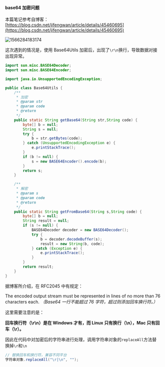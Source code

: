 #### base64 加密问题

本篇笔记参考自博客：[https://blog.csdn.net/jifengwan/article/details/45460695](https://blog.csdn.net/jifengwan/article/details/45460695)

![1566284183174](D:\GitBook\About_Java\项目总结\assets\1566284183174.png)

这次遇到的情况是，使用 Base64Utils 加密后，出现了`\r\n`换行，导致数据对接出现异常。

````java
import sun.misc.BASE64Decoder;
import sun.misc.BASE64Encoder;

import java.io.UnsupportedEncodingException;

public class Base64Utils {
    /**
     * 加密
     * @param str
     * @param code
     * @return
     */
    public static String getBase64(String str,String code) {
        byte[] b = null;
        String s = null;
        try {
            b = str.getBytes(code);
        } catch (UnsupportedEncodingException e) {
            e.printStackTrace();
        }
        if (b != null) {
            s = new BASE64Encoder().encode(b);
        }
        return s;
    }

    /**
     * 解密
     * @param s
     * @param code
     * @return
     */
    public static String getFromBase64(String s,String code) {
        byte[] b = null;
        String result = null;
        if (s != null) {
            BASE64Decoder decoder = new BASE64Decoder();
            try {
                b = decoder.decodeBuffer(s);
                result = new String(b, code);
            } catch (Exception e) {
                e.printStackTrace();
            }
        }
        return result;
    }
}
````

据博客所介绍，在 RFC2045 中有规定：

The encoded output stream must be represented in lines of no more than 76 characters each.
*（Base64 一行不能超过 76 字符，超过则添加回车换行符。）*

这里需要注意的是：

**回车换行符（\r\n）是在 Windows 才有，而 Linux 只有换行（\n），Mac 只有回车（\r）。**

因此在代码中对加密后的字符串进行处理，调用字符串对象的`replaceAll`方法替换掉`\r`和`\n`

````java
// 替换回车和换行符，兼容不同平台
字符串对象.replaceAll("\r|\n", "");
````